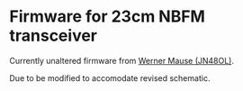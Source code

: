 # Firmware for 23cm NBFM transceiver

Currently unaltered firmware from [Werner Mause (JN48OL)](https://github.com/wemaus/23cm-NBFM-Trx).

Due to be modified to accomodate revised schematic.
